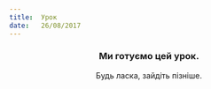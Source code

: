 ```yaml
---
title:  Урок
date:   26/08/2017
---
```


### <center>Ми готуємо цей урок.</center>
<center>Будь ласка, зайдіть пізніше.</center>